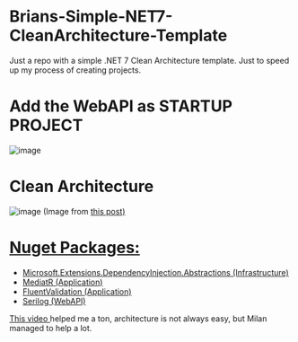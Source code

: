 # Brians-Simple-NET7-CleanArchitecture-Template
Just a repo with a simple .NET 7 Clean Architecture template. Just to speed up my process of creating projects.
# Add the WebAPI as STARTUP PROJECT
![image](https://github.com/brianzzs/Brians-Simple-NET7-CleanArchitecture-Template/assets/64925828/94b916fc-9486-45f0-aca2-ab526c454cda)

# Clean Architecture

![image](https://github.com/brianzzs/Brians-Simple-NET7-CleanArchitecture-Template/assets/64925828/aff9fd60-221f-496d-8613-43bbd3188b88)
(Image from <a href="https://medium.com/dotnet-hub/clean-architecture-with-dotnet-and-dotnet-core-aspnetcore-overview-introduction-getting-started-ec922e53bb97" target="_blank" > this post)



# Nuget Packages:

* Microsoft.Extensions.DependencyInjection.Abstractions (Infrastructure)
* MediatR (Application)
* FluentValidation (Application)
* Serilog (WebAPI)

<a href="https://www.youtube.com/watch?v=fe4iuaoxGbA" target="_blank"> This video </a>helped me a ton, architecture is not always easy, but Milan managed to help a lot. 


